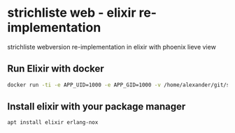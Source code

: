  strichliste web - elixir re-implementation
========================================

strichliste webversion re-implementation in elixir with phoenix lieve view

 Run Elixir with docker
----------------------
```bash
docker run -ti -e APP_UID=1000 -e APP_GID=1000 -v /home/alexander/git/strichliste_elixir:/development -p 4000:4000 -w /development elixir:latest /bin/bash
```

 Install elixir with your package manager
-------------------------
```bash
apt install elixir erlang-nox
```


